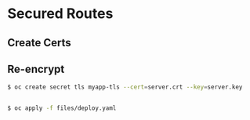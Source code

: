 # Secured Routes

## Create Certs

## Re-encrypt

```bash
$ oc create secret tls myapp-tls --cert=server.crt --key=server.key
```

```bash

$ oc apply -f files/deploy.yaml

```

